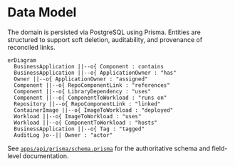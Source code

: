 # Data Model

The domain is persisted via PostgreSQL using Prisma. Entities are structured to support soft deletion, auditability, and provenance of reconciled links.

```mermaid
erDiagram
  BusinessApplication ||--o{ Component : contains
  BusinessApplication ||--o{ ApplicationOwner : "has"
  Owner ||--o{ ApplicationOwner : "assigned"
  Component ||--o{ RepoComponentLink : "references"
  Component ||--o{ LibraryDependency : "uses"
  Component ||--o{ ComponentToWorkload : "runs on"
  Repository ||--o{ RepoComponentLink : "linked"
  ContainerImage ||--o{ ImageToWorkload : "deployed"
  Workload ||--o{ ImageToWorkload : "uses"
  Workload ||--o{ ComponentToWorkload : "hosts"
  BusinessApplication ||--o{ Tag : "tagged"
  AuditLog }o--|| Owner : "actor"
```

See [`apps/api/prisma/schema.prisma`](../apps/api/prisma/schema.prisma) for the authoritative schema and field-level documentation.
